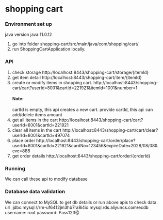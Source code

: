 # shopping cart

### Environment set up

 java version   java 11.0.12

1. go into folder shopping-cart/src/main/java/com/shopping/cart/
2. run ShoppingCartApplication locally.


###  API
1. check storage
   http://localhost:8443/shopping-cart/storage/{itemId}
2. get item detail
   http://localhost:8443/shopping-cart/item/{itemId}
3. create or modify items in shopping cart.
   http://localhost:8443/shopping-cart/cart?userId=8001&cartId=221921&itemId=1001&number=1
   #### Note:
   cartId is empty, this api creates a new cart.
  provide cartId, this api can add/delete items amount
4. get all items in the cart
   http://localhost:8443/shopping-cart/cart?userId=8001&cartId=221921
5. clear all items in the cart
   http://localhost:8443/shopping-cart/cart/clear?userId=8001&cartId=497074
6. place order
   http://localhost:8443/shopping-cart/order/place?userId=8001&cartId=221921&cardNo=123456&expireDate=2028/08/08&cvc=888
7. get order details
   http://localhost:8443/shopping-cart/order/{orderId}

### Running
We can call these api to modify database

### Database data validation
We can connect to MySQL to get db details or run above apis to check data.
url: jdbc:mysql://rm-uf6412jm3hb7ra8i4io.mysql.rds.aliyuncs.com/ecdb
username: root
password: Pass123@

